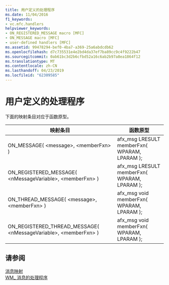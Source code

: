 ```yaml
---
title: 用户定义的处理程序
ms.date: 11/04/2016
f1_keywords:
- vc.mfc.handlers
helpviewer_keywords:
- ON_REGISTERED_MESSAGE macro [MFC]
- ON_MESSAGE macro [MFC]
- user-defined handlers [MFC]
ms.assetid: 99478294-bef0-4ba7-a369-25a6abdcdb62
ms.openlocfilehash: d7c735531e4e2bd4da37ef7ba89cc9c4f9222b47
ms.sourcegitcommit: 0ab61bc3d2b6cfbd52a16c6ab2b97a8ea1864f12
ms.translationtype: MT
ms.contentlocale: zh-CN
ms.lasthandoff: 04/23/2019
ms.locfileid: "62309585"
---
```

# <a name="user-defined-handlers"></a>用户定义的处理程序

下面的映射条目对应于函数原型。

|映射条目|函数原型|
|---------------|------------------------|
|ON_MESSAGE( \<message>, \<memberFxn> )|afx_msg LRESULT memberFxn( WPARAM, LPARAM );|
|ON_REGISTERED_MESSAGE( \<nMessageVariable>, \<memberFxn> )|afx_msg LRESULT memberFxn( WPARAM, LPARAM );|
|ON_THREAD_MESSAGE( \<message>, \<memberFxn> )|afx_msg void memberFxn( WPARAM, LPARAM );|
|ON_REGISTERED_THREAD_MESSAGE( \<nMessageVariable>, \<memberFxn> )|afx_msg void memberFxn( WPARAM, LPARAM );|

## <a name="see-also"></a>请参阅

[消息映射](../../mfc/reference/message-maps-mfc.md)<br/>
[WM_ 消息的处理程序](../../mfc/reference/handlers-for-wm-messages.md)
